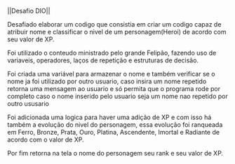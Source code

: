 ||Desafio DIO||

Desafiado elaborar um codigo que consistia em criar um codigo capaz de atribuir nome e classificar o nivel de um personagem(Heroi) de acordo com seu valor de XP.

Foi utilizado o conteudo ministrado pelo grande Felipão, fazendo uso de variaveis, operadores, laços de repetição e estruturas de decisão.

Foi criada uma variável para armazenar o nome e também verificar se o nome ja foi utilizado por outro usuario, caso insira um nome repetido retorna uma mensagem ao usuario e só permita que o programa rode por completo caso o nome inserido pelo usuario seja um nome nao repetido por outro ususario

Foi adicionada uma logica para haver uma adição de XP e com isso há também a evolução do nivel do personagem, essa evolução foi ranqueada em Ferro, Bronze, Prata, Ouro, Platina, Ascendente, Imortal e Radiante de acordo com o valor de XP.

Por fim retorna na tela o nome do personagem seu rank e seu valor de XP.
